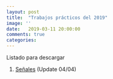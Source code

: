 ```yaml
---
layout: post
title:  "Trabajos prácticos del 2019"
image: ''
date:   2019-03-11 20:00:00
comments: true
categories: 
---
```


Listado para descargar
1. <a href="https://drive.google.com/open?id=1oipHKjKOewsKTUVTZ8zTvqkEadj0ONx_" target="_blank">Señales</a> (Update 04/04)
